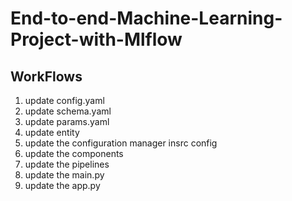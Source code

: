 # End-to-end-Machine-Learning-Project-with-Mlflow


## WorkFlows

1. update config.yaml
2. update schema.yaml
3. update params.yaml
4. update entity
5. update the configuration manager insrc config
6. update the components
7. update the pipelines
8. update the main.py
9. update the app.py



